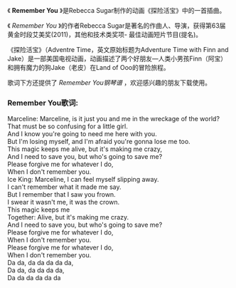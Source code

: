

《 **Remember You** 》是Rebecca Sugar制作的动画《探险活宝》中的一首插曲。

  

《 _Remember You_ 》的作者Rebecca Sugar是著名的作曲人、导演，获得第63届黄金时段艾美奖(2011)，其他和技术类奖项-
最佳动画短片节目(提名)。

  

《探险活宝》（Adventre Time，英文原始标题为Adventure Time with Finn and
Jake）是一部美国电视动画，动画描述了两个好朋友—人类小男孩Finn（阿宝）和拥有魔力的狗Jake（老皮）在Land of Ooo的冒险旅程。

  

歌词下方还提供了 _Remember You钢琴谱_ ，欢迎感兴趣的朋友下载使用。

### Remember You歌词:

Marceline: Marceline, is it just you and me in the wreckage of the world?  
That must be so confusing for a little girl.  
And I know you're going to need me here with you.  
But I'm losing myself, and I'm afraid you're gonna lose me too.  
This magic keeps me alive, but it's making me crazy,  
And I need to save you, but who's going to save me?  
Please forgive me for whatever I do,  
When I don't remember you.  
Ice King: Marceline, I can feel myself slipping away.  
I can't remember what it made me say.  
But I remember that I saw you frown.  
I swear it wasn't me, it was the crown.  
This magic keeps me  
Together: Alive, but it's making me crazy.  
And I need to save you, but who's going to save me?  
Please forgive me for whatever I do,  
When I don't remember you.  
Please forgive me for whatever I do,  
When I don't remember you.  
Da da, da da da da da,  
Da da, da da da da,  
Da da da da da da

